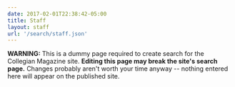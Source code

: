 ```yaml
---
date: 2017-02-01T22:38:42-05:00
title: Staff
layout: staff
url: '/search/staff.json'
---
```


**WARNING:** This is a dummy page required to create search for the Collegian Magazine site. **Editing this page may break the site's search page.** Changes probably aren't worth your time anyway -- nothing entered here will appear on the published site.
